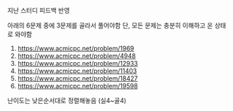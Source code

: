 지난 스터디 피드백 반영

아래의 6문제 중에 3문제를 골라서 풀어야함
단, 모든 문제는 충분히 이해하고 온 상태로 와야함

1. https://www.acmicpc.net/problem/1969 
2. https://www.acmicpc.net/problem/4948 
3. https://www.acmicpc.net/problem/12933 
4. https://www.acmicpc.net/problem/11403 
5. https://www.acmicpc.net/problem/18427 
6. https://www.acmicpc.net/problem/19598 

난이도는 낮은순서대로 정렬해놓음 (실4~골4)